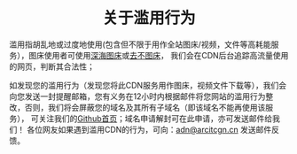 <p align="center">
    <h1 align="center">关于滥用行为</h1>
</p>
滥用指胡乱地或过度地使用(包含但不限于用作全站图床/视频，文件等高耗能服务），图床使用者可使用<a href="https://img.arcitcgn.cn/">深海图床</a>或<a href="https://7bu.top/">去不图床</a>，
我们会在CDN后台追踪高流量使用的网页，判断其合法性；

如发现您的滥用行为（发现您将此CDN服务用作图床，视频文件下载等），我们会向您发送一封提醒邮箱，您有义务在12小时内根据邮件将您网站的滥用行为整改，否则，我们将会屏蔽您的域名及其所有子域名（即该域名不能再使用该服务），
可关注我们的[Github首页](https://github.com/afcdn)；域名申请解封可在此申请，亦可发送邮件给我们！
各位网友如果遇到滥用CDN的行为，可向：[adn@arcitcgn.cn](mailto:adn@arcitcgn.cn) 发送邮件反馈。

